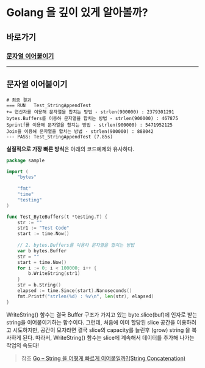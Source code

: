# Golang 을 깊이 있게 알아볼까? 

## 바로가기 

### [문자열 이어붙이기](#문자열-이어붙이기)

---

## 문자열 이어붙이기 

```shell
# 최종 결과 
=== RUN   Test_StringAppendTest
+= 연산자를 이용해 문자열을 합치는 방법 - strlen(900000) : 2379301291
bytes.Buffers를 이용하 문자열을 합치는 방법 - strlen(900000) : 467875
Sprintf를 이용해 문자열을 합치는 방법 - strlen(900000) : 5471952125
Join을 이용해 문자열을 합치는 방법 - strlen(900000) : 888042
--- PASS: Test_StringAppendTest (7.85s)
```

**실질적으로 가장 빠른 방식**은 아래의 코드예제와 유사하다. 

````go
package sample 

import (
	"bytes"
	
	"fmt"
	"time"
	"testing"
)

func Test_ByteBuffers(t *testing.T) {
	str := ""
	str1 := "Test Code"
	start := time.Now()
	
	// 2. bytes.Buffers를 이용하 문자열을 합치는 방법
	var b bytes.Buffer
	str = ""
	start = time.Now()
	for i := 0; i < 100000; i++ {
		b.WriteString(str1)
	}
	str = b.String()
	elapsed := time.Since(start).Nanoseconds()
	fmt.Printf("strlen(%d) : %v\n", len(str), elapsed)
}
````

WriteString() 함수는 결국 Buffer 구조가 가지고 있는 byte.slice(buf)에 인자로 받는 string을 이어붙이기하는 함수이다. 
그런데, 처음에 이미 할당된 slice 공간을 이용하려고 시도하지만, 공간이 모자라면 결국 slice의 capacity를 늘린후 (grow) string 을 복사하게 된다. 
따라서, WriteString() 함수는 slice에 계속해서 데이터를 추가해 나가는 작업의 속도다! 


> 참조 [Go – String 을 어떻게 빠르게 이어붙일까?(String Concatenation)](http://cloudrain21.com/go-how-to-concatenate-strings)